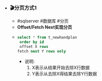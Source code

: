 - ### 🎬分页方式1
	- #sqlserver #数据库 #分页
	- **Offset/Fetch Next实现分页**
	- ``` sql
	  select * from t_newhandplan
	   order by id
	   offset X rows
	  fetch next Y rows only 
	  
	  ```
		- 说明:
		  1. X表示从结果开始去除X行数据
		  2. Y表示从去除X得结果去除Y行数据